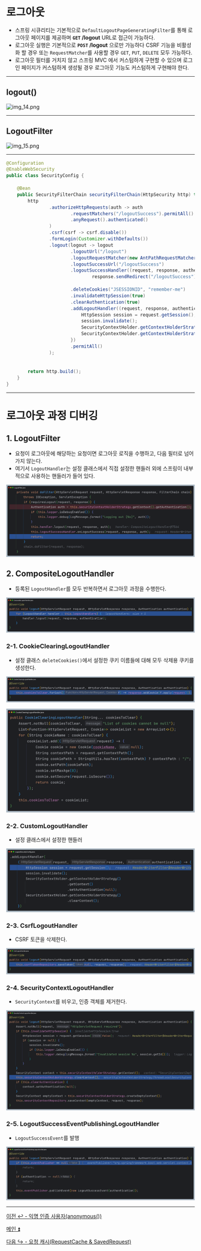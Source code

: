 # 로그아웃

- 스프링 시큐리티는 기본적으로 `DefaultLogoutPageGeneratingFilter`를 통해 로그아웃 페이지를 제공하며 **`GET` /logout** URL로 접근이 가능하다.
- 로그아웃 실행은 기본적으로 **`POST` /logout** 으로만 가능하다 CSRF 기능을 비활성화 할 경우 또는 `RequestMatcher`를 사용할 경우 `GET`, `PUT`, `DELETE` 모두 가능하다.
- 로그아웃 필터를 거치지 않고 스프링 MVC 에서 커스텀하게 구현할 수 있으며 로그인 페이지가 커스텀하게 생성될 경우 로그아웃 기능도 커스텀하게 구현해야 한다.

---

## logout()

![img_14.png](image/img_14.png)

---

## LogoutFilter

![img_15.png](image/img_15.png)

---

```java
@Configuration
@EnableWebSecurity
public class SecurityConfig {

    @Bean
    public SecurityFilterChain securityFilterChain(HttpSecurity http) throws Exception {
        http
                .authorizeHttpRequests(auth -> auth
                        .requestMatchers("/logoutSuccess").permitAll()
                        .anyRequest().authenticated()
                )
                .csrf(csrf -> csrf.disable())
                .formLogin(Customizer.withDefaults())
                .logout(logout -> logout
                        .logoutUrl("/logout")
                        .logoutRequestMatcher(new AntPathRequestMatcher("/logout", "POST"))
                        .logoutSuccessUrl("/logoutSuccess")
                        .logoutSuccessHandler((request, response, authentication) ->
                                response.sendRedirect("/logoutSuccess"))

                        .deleteCookies("JSESSIONID", "remember-me")
                        .invalidateHttpSession(true)
                        .clearAuthentication(true)
                        .addLogoutHandler((request, response, authentication) -> {
                            HttpSession session = request.getSession();
                            session.invalidate();
                            SecurityContextHolder.getContextHolderStrategy().getContext().setAuthentication(null);
                            SecurityContextHolder.getContextHolderStrategy().clearContext();
                        })
                        .permitAll()
                );


        return http.build();
    }
}
```

---

# 로그아웃 과정 디버깅

## 1. LogoutFilter

- 요청이 로그아웃에 해당하는 요청이면 로그아웃 로직을 수행하고, 다음 필터로 넘어가지 않는다.
- 여기서 `LogoutHandler`는 설정 클래스에서 직접 설정한 핸들러 외에 스프링이 내부적으로 사용하는 핸들러가 들어 있다.

![img_26.png](image_1/img_26.png)

## 2. CompositeLogoutHandler

- 등록된 `LogoutHandler`를 모두 반복하면서 로그아웃 과정을 수행한다.

![img_27.png](image_1/img_27.png)

### 2-1. CookieClearingLogoutHandler

- 설정 클래스 `deleteCookies()`에서 설정한 쿠키 이름들에 대해 모두 삭제용 쿠키를 생성한다.

![img_28.png](image_1/img_28.png)

![img_29.png](image_1/img_29.png)

### 2-2. CustomLogoutHandler

- 설정 클래스에서 설정한 핸들러

![img_30.png](image_1/img_30.png)

### 2-3. CsrfLogoutHandler

- CSRF 토큰을 삭제한다.

![img_31.png](image_1/img_31.png)

### 2-4. SecurityContextLogoutHandler

- `SecurityContext`를 비우고, 인증 객체를 제거한다.

![img_32.png](image_1/img_32.png)

### 2-5. LogoutSuccessEventPublishingLogoutHandler

- `LogoutSuccessEvent`를 발행

![img_33.png](image_1/img_33.png)

---

[이전 ↩️ - 익명 인증 사용자(anonymous())](https://github.com/genesis12345678/TIL/blob/main/Spring/security/security/AuthenticationProcess/Anonymous.md)

[메인 ⏫](https://github.com/genesis12345678/TIL/blob/main/Spring/security/security/main.md)

[다음 ↪️ - 요청 캐시(RequestCache & SavedRequest)](https://github.com/genesis12345678/TIL/blob/main/Spring/security/security/AuthenticationProcess/RequestCache.md)
